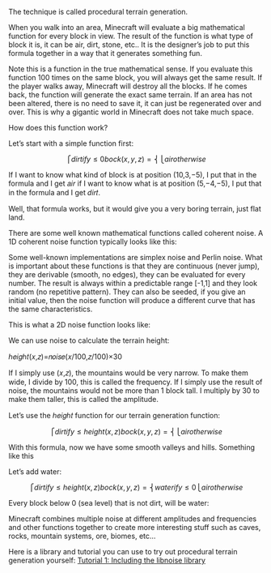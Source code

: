 <!-- https://www.quora.com/How-does-Minecraft-generate-worlds -->

The technique is called procedural terrain generation.

When you walk into an area, Minecraft will evaluate a big mathematical function for every block in view. The result of the function is what type of block it is, it can be air, dirt, stone, etc.. It is the designer’s job to put this formula together in a way that it generates something fun.

Note this is a function in the true mathematical sense. If you evaluate this function 100 times on the same block, you will always get the same result. If the player walks away, Minecraft will destroy all the blocks. If he comes back, the function will generate the exact same terrain. If an area has not been altered, there is no need to save it, it can just be regenerated over and over. This is why a gigantic world in Minecraft does not take much space.

How does this function work?

Let’s start with a simple function first:

```math
              ⎧ dirt    if y ≤ 0
bock(x,y,z) = ⎨
              ⎩ air     otherwise
```

If I want to know what kind of block is at position (10,3,−5), I put that in the formula and I get 𝑎𝑖𝑟 if I want to know what is at position (5,−4,−5), I put that in the formula and I get 𝑑𝑖𝑟𝑡.

Well, that formula works, but it would give you a very boring terrain, just flat land.

There are some well known mathematical functions called coherent noise. A 1D coherent noise function typically looks like this:

Some well-known implementations are simplex noise and Perlin noise. What is important about these functions is that they are continuous (never jump), they are derivable (smooth, no edges), they can be evaluated for every number. The result is always within a predictable range [-1,1] and they look random (no repetitive pattern). They can also be seeded, if you give an initial value, then the noise function will produce a different curve that has the same characteristics.

This is what a 2D noise function looks like:

We can use noise to calculate the terrain height:

ℎ𝑒𝑖𝑔ℎ𝑡(𝑥,𝑧)=𝑛𝑜𝑖𝑠𝑒(𝑥/100,𝑧/100)×30

If I simply use (𝑥,𝑧), the mountains would be very narrow. To make them wide, I divide by 100, this is called the frequency. If I simply use the result of noise, the mountains would not be more than 1 block tall. I multiply by 30 to make them taller, this is called the amplitude.

Let’s use the ℎ𝑒𝑖𝑔ℎ𝑡 function for our terrain generation function:

```math
              ⎧ dirt    if y ≤ height(x,z)
bock(x,y,z) = ⎨
              ⎩ air     otherwise
```

With this formula, now we have some smooth valleys and hills. Something like this

Let’s add water:

```math
              ⎧ dirt    if y ≤ height(x,z)
bock(x,y,z) = ⎨ water   if y ≤ 0
              ⎩ air     otherwise
```

Every block below 0 (sea level) that is not dirt, will be water:

Minecraft combines multiple noise at different amplitudes and frequencies and other functions together to create more interesting stuff such as caves, rocks, mountain systems, ore, biomes, etc...

Here is a library and tutorial you can use to try out procedural terrain generation yourself: [Tutorial 1: Including the libnoise library](http://libnoise.sourceforge.net/tutorials/tutorial1.html)
